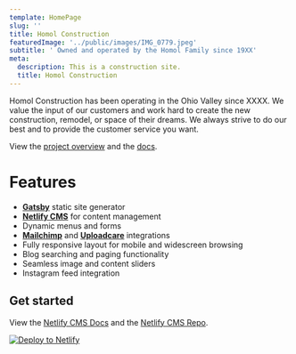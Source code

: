```yaml
---
template: HomePage
slug: ''
title: Homol Construction
featuredImage: '../public/images/IMG_0779.jpeg'
subtitle: ' Owned and operated by the Homol Family since 19XX'
meta:
  description: This is a construction site.
  title: Homol Construction
---
```


Homol Construction has been operating in the Ohio Valley since XXXX. We value the input of our customers and work hard to create the new construction, remodel, or space of their dreams. We always strive to do our best and to provide the customer service you want.

View the [project overview](https://thriveweb.com.au/the-lab/yellowcake-gatsby-react-js-starter-project/) and the [docs](https://github.com/thriveweb/yellowcake/blob/master/README.md).

# Features

- **[Gatsby](https://gatsbyjs.org)** static site generator
- **[Netlify CMS](https://github.com/netlify/netlify-cms)** for content management
- Dynamic menus and forms
- **[Mailchimp](http://mailchimp.com)** and **[Uploadcare](https://uploadcare.com)** integrations
- Fully responsive layout for mobile and widescreen browsing
- Blog searching and paging functionality
- Seamless image and content sliders
- Instagram feed integration

## Get started

View the [Netlify CMS Docs](https://www.netlifycms.org/docs/) and the [Netlify CMS Repo](https://github.com/netlify/netlify-cms).

[![Deploy to Netlify](https://www.netlify.com/img/deploy/button.svg)](https://app.netlify.com/start/deploy?repository=https://github.com/thriveweb/yellowcake&stack=cms)
